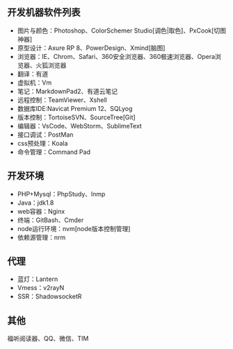 ## 开发机器软件列表

- 图片与颜色：Photoshop、ColorSchemer Studio[调色|取色]、PxCook[切图神器]
- 原型设计：Axure RP 8、PowerDesign、Xmind[脑图]
- 浏览器：IE、Chrom、Safari、360安全浏览器、360极速浏览器、Opera浏览器、火狐浏览器
- 翻译：有道
- 虚拟机：Vm
- 笔记：MarkdownPad2、有道云笔记
- 远程控制：TeamViewer、Xshell
- 数据库IDE:Navicat Premium 12、SQLyog
- 版本控制：TortoiseSVN、SourceTree[Git]
- 编辑器：VsCode、WebStorm、SublimeText
- 接口调试：PostMan
- css预处理：Koala
- 命令管理：Command Pad

## 开发环境

- PHP+Mysql：PhpStudy、lnmp
- Java：jdk1.8
- web容器：Nginx
- 终端：GitBash、Cmder
- node运行环境：nvm[node版本控制管理]
- 依赖源管理：nrm

## 代理

- 蓝灯：Lantern
- Vmess：v2rayN
- SSR：ShadowsocketR

## 其他

福听阅读器、QQ、微信、TIM